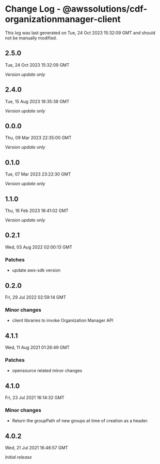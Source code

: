 # Change Log - @awssolutions/cdf-organizationmanager-client

This log was last generated on Tue, 24 Oct 2023 15:32:09 GMT and should not be manually modified.

## 2.5.0
Tue, 24 Oct 2023 15:32:09 GMT

_Version update only_

## 2.4.0
Tue, 15 Aug 2023 18:35:38 GMT

_Version update only_

## 0.0.0
Thu, 09 Mar 2023 22:35:00 GMT

_Version update only_

## 0.1.0
Tue, 07 Mar 2023 23:22:30 GMT

_Version update only_

## 1.1.0
Thu, 16 Feb 2023 18:41:02 GMT

_Version update only_

## 0.2.1
Wed, 03 Aug 2022 02:00:13 GMT

### Patches

- update aws-sdk version

## 0.2.0
Fri, 29 Jul 2022 02:59:14 GMT

### Minor changes

- client libraries to invoke Organization Manager API

## 4.1.1
Wed, 11 Aug 2021 01:26:49 GMT

### Patches

- opensource related minor changes

## 4.1.0
Fri, 23 Jul 2021 16:14:32 GMT

### Minor changes

- Return the groupPath of new groups at time of creation as a header.

## 4.0.2
Wed, 21 Jul 2021 16:46:57 GMT

_Initial release_

